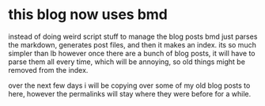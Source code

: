# this blog now uses bmd
instead of doing weird script stuff to manage the blog posts
bmd just parses the markdown, generates post files, and then
it makes an index. its so much simpler than lb however once
there are a bunch of blog posts, it will have to parse them all
every time, which will be annoying, so old things might be removed
from the index.

over the next few days i will be copying over some of my
old blog posts to here, however the permalinks will stay where
they were before for a while.

